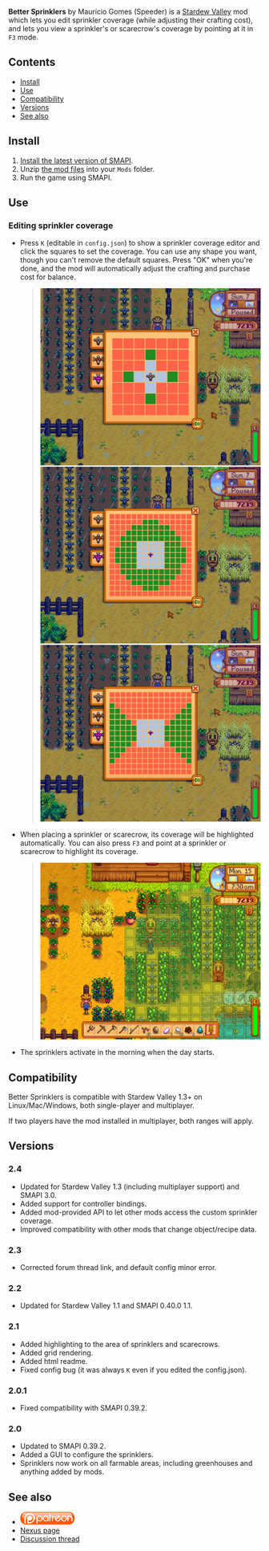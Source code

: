 ﻿**Better Sprinklers** by Maurício Gomes (Speeder) is a [Stardew Valley](http://stardewvalley.net/)
mod which lets you edit sprinkler coverage (while adjusting their crafting cost), and lets you view
a sprinkler's or scarecrow's coverage by pointing at it in `F3` mode.

## Contents
* [Install](#install)
* [Use](#use)
* [Compatibility](#compatibility)
* [Versions](#versions)
* [See also](#see-also)

## Install
1. [Install the latest version of SMAPI](https://github.com/Pathoschild/SMAPI/releases).
3. Unzip [the mod files](http://www.nexusmods.com/stardewvalley/mods/41) into your `Mods` folder.
4. Run the game using SMAPI.

## Use
### Editing sprinkler coverage
* Press `K` (editable in `config.json`) to show a sprinkler coverage editor and click the squares
  to set the coverage. You can use any shape you want, though you can't remove the default squares.
  Press "OK" when you're done, and the mod will automatically adjust the crafting and purchase cost
  for balance.

  > ![](docs/screenshot.png)
  > ![](docs/circle.png)
  > ![](docs/butterfly.png)

* When placing a sprinkler or scarecrow, its coverage will be highlighted automatically. You can also
  press `F3` and point at a sprinkler or scarecrow to highlight its coverage.

  > ![](docs/scarecrowarea.png)

* The sprinklers activate in the morning when the day starts.

## Compatibility
Better Sprinklers is compatible with Stardew Valley 1.3+ on Linux/Mac/Windows, both single-player and multiplayer.

If two players have the mod installed in multiplayer, both ranges will apply.

## Versions
### 2.4
- Updated for Stardew Valley 1.3 (including multiplayer support) and SMAPI 3.0.
- Added support for controller bindings.
- Added mod-provided API to let other mods access the custom sprinkler coverage.
- Improved compatibility with other mods that change object/recipe data.

### 2.3
- Corrected forum thread link, and default config minor error.

### 2.2
- Updated for Stardew Valley 1.1 and SMAPI 0.40.0 1.1.

### 2.1
- Added highlighting to the area of sprinklers and scarecrows.
- Added grid rendering.
- Added html readme.
- Fixed config bug (it was always `K` even if you edited the config.json).

### 2.0.1
- Fixed compatibility with SMAPI 0.39.2.

### 2.0
- Updated to SMAPI 0.39.2.
- Added a GUI to configure the sprinklers.
- Sprinklers now work on all farmable areas, including greenhouses and anything added by mods.

## See also
* [![Patreon](docs/ipatreon.png)](https://patreon.com/user?u=3066937)
* [Nexus page](http://www.nexusmods.com/stardewvalley/mods/41)
* [Discussion thread](http://community.playstarbound.com/threads/configurable-improved-sprinklers-scarecrow-and-sprinklers-area-highlights.112443/)
